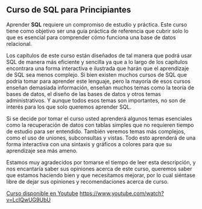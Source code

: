 ## Curso de SQL para Principiantes

Aprender **SQL** requiere un compromiso de estudio y práctica. Este curso tiene como objetivo ser una guía práctica de referencia que cubrir solo lo que es esencial para comprender cómo funciona una base de datos relacional.

Los capítulos de este curso están diseñados de tal manera que podrá usar SQL de manera más eficiente y sencilla ya que a lo largo de los capítulos encontrara una forma interactiva e ilustrada que harán que el aprendizaje de SQL sea menos complejo. Si bien existen muchos cursos de SQL que podría tomar para aprender este lenguaje, pero la mayoría de esos cursos enseñan demasiada información, enseñan muchos temas como la teoría de bases de datos, el diseño de las bases de datos y otros temas administrativos. Y aunque todos esos temas son importantes, no son de interés para los que solo queremos aprender SQL.

Si se decide por tomar el curso usted aprenderá algunos temas esenciales como la recuperación de datos con tablas simples que no requieren tiempo de estudio para ser entendido. También veremos temas más complejos, como el uso de uniones, subconsultas y vistas. Todo esto aprenderá de una forma interactiva con una sintaxis y gráficos a colores para que su aprendizaje sea más ameno.

Estamos muy agradecidos por tomarse el tiempo de leer esta descripción, y nos encantaría saber sus opiniones acerca de este curso, queremos saber que estamos haciendo bien y que necesitamos mejorar, por lo cual siéntase libre de dejar sus opiniones y recomendaciones acerca de curso.

[Curso disponible en Youtube]([url](https://www.youtube.com/watch?v=LcIQwUG9UbU))
https://www.youtube.com/watch?v=LcIQwUG9UbU
